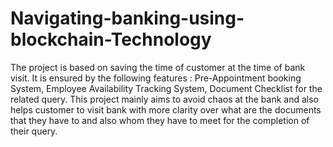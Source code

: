 # Navigating-banking-using-blockchain-Technology
The project is based on saving the time of customer at the time of bank visit. It is ensured by the following features :
Pre-Appointment booking System, Employee Availability Tracking System, Document Checklist for the related query.
This project mainly aims to avoid chaos at the bank and also helps customer to visit bank with more clarity over what are the documents that they have to and also whom they have to meet for the completion of their query.
